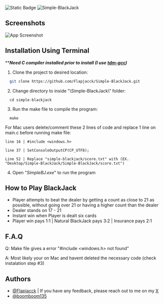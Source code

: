![Static Badge](https://img.shields.io/badge/License-MIT-green)
![Simple-BlackJack](https://socialify.git.ci/Flapjacck/Simple-BlackJack/image?description=1&descriptionEditable=Game%20of%20Blackjack%20made%20in%20the%20C%20programming%20language.%20Created%20to%20deepen%20my%20understanding%20of%20the%20C%20language%20and%20git.&language=1&name=1&pattern=Plus&stargazers=1&theme=Dark)



## Screenshots

![App Screenshot](https://i.imgur.com/jHoLb1J.png)


## Installation Using Terminal

*****Need C compiler installed prior to install (I use [tdm-gcc](https://jmeubank.github.io/tdm-gcc/))***

1. Clone the project to desired location:
```bash
  git clone https://github.com/Flapjacck/Simple-BlackJack.git
```

2. Change directory to inside "\Simple-BlackJack\\" folder:
```
  cd simple-blackjack
```

3. Run the make file to compile the program:
```
  make
```
For Mac users delete/comment these 2 lines of code and replace 1 line on main.c before running make file:
```
line 16 | #include <windows.h>
```
```
line 37 | SetConsoleOutputCP(CP_UTF8);
```
```
Line 52 | Replace "simple-blackjack/score.txt" with (EX. "Desktop/Simple-BlackJack/Simple-BlackJack/score.txt")
```
4. Open "*SimpleBJ.exe*" to run the program

## How to Play BlackJack

- Player attempts to beat the dealer by getting a count as close to 21 as possible, without going over 21 or having a higher count than the dealer
- Dealer stands on 17 - 21
- Instant win when Player is dealt six cards
- Player win pays 1:1 | Natural BlackJack pays 3:2 | Insurance pays 2:1

## F.A.Q

Q: Make file gives a error "#include <windows.h> not found"

A: Most likely your on Mac and havent deleted the necessary code (check instalation step #3)

   
## Authors

- [@Flapjacck](https://www.github.com/Flapjacck) | If you have any feedback, please reach out to me on my [X](https://x.com/SpennGK)
- [@boomboom135](https://www.github.com/boomboom135)
